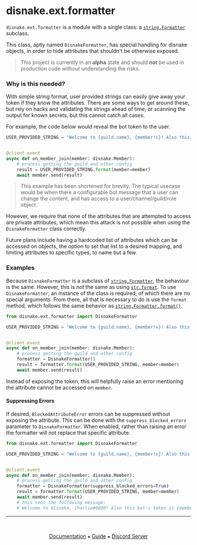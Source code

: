 # disnake.ext.formatter

`disnake.ext.formatter` is a module with a single class: a [`string.Formatter`](https://docs.python.org/3/library/string.html#string.Formatter '(in python v3.10)') subclass.

This class, aptly named `DisnakeFormatter`, has special handling for disnake objects, in order to hide attributes that shouldn't be otherwise exposed.


> This project is currently in an **alpha** state and should **not** be used in production code without understanding the risks.

### Why is this needed?

With simple string format, user provided strings can easily give away your token if they know the attributes. There are some ways to get around these, but rely on hacks and validating the strings ahead of time, or scanning the output for known secrets, but this cannot catch all cases.

For example, the code below would reveal the bot token to the user.

```python
USER_PROVIDED_STRING = "Welcome to {guild.name}, {member!s}! Also this bot's token is {member._state.http.token}!"


@client.event
async def on_member_join(member: disnake.Member):
    # process getting the guild and other config
    result = USER_PROVIDED_STRING.format(member=member)
    await member.send(result)
```

> This example has been shortened for brevity. The typical usecase would be when there a configurable bot message that a user can change the content, and has access to a user/channel/guild/role object.

However, we require that none of the attributes that are attempted to access are private attributes, which mean this attack is not possible when using the  `DisnakeFormatter` class correctly.

Future plans include having a hardcoded list of attributes which can be accessed on objects, the option to set that list to a desired mapping, and limiting attributes to specific types, to name but a few.

### Examples

Because `DisnakeFormatter` is a subclass of [`string.Formatter`](https://docs.python.org/3/library/string.html#string.Formatter '(in python v3.10)'), the behaviour is the same. However, this is *not* the same as using [`str.format`](https://docs.python.org/3/library/stdtypes.html#str.format '(in python v3.10)').
To use `DisnakeFormatter`, an instance of the class is required, of which there are no special arguments. From there, all that is necessary to do is use the `format` method, which follows the same behavior as [`string.Formatter.format()`](https://docs.python.org/3/library/string.html#string.Formatter.format '(in python v3.10)').

```python
from disnake.ext.formatter import DisnakeFormatter

USER_PROVIDED_STRING = "Welcome to {guild.name}, {member!s}! Also this bot's token is {member._state.http.token}!"


@client.event
async def on_member_join(member: disnake.Member):
    # process getting the guild and other config
    formatter = DisnakeFormatter()
    result = formatter.format(USER_PROVIDED_STRING, member=member)
    await member.send(result)
```

Instead of exposing the token, this will helpfully raise an error mentioning the attribute cannot be accessed on `member`.

#### Suppressing Errors

If desired, `BlockedAttributeError` errors can be suppressed without exposing the attribute. This can be done with the `suppress_blocked_errors` parameter to `DisnakeFormatter`.
When enabled, rather than raising an error the formatter will not replace that specific attribute.

```python
from disnake.ext.formatter import DisnakeFormatter

USER_PROVIDED_STRING = "Welcome to {guild.name}, {member!s}! Also this bot's token is {member._state.http.token}!"


@client.event
async def on_member_join(member: disnake.Member):
    # process getting the guild and other config
    formatter = DisnakeFormatter(suppress_blocked_errors=True)
    result = formatter.format(USER_PROVIDED_STRING, member=member)
    await member.send(result)
    # this sent the following message:
    # Welcome to disnake, Charlie#0000! Also this bot's token is {member._state.http.token}!
```

----

<br>
<p align="center">
    <a href="https://docs.disnake.dev/">Documentation</a>
    ⁕
    <a href="https://guide.disnake.dev/">Guide</a>
    ⁕
    <a href="https://discord.gg/disnake">Discord Server</a>

</p>
<br>
